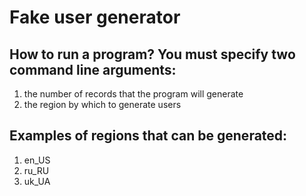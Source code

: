 # Fake user generator

## How to run a program? You must specify two command line arguments: 

1) the number of records that the program will generate
2) the region by which to generate users

## Examples of regions that can be generated:

1) en_US
2) ru_RU
3) uk_UA